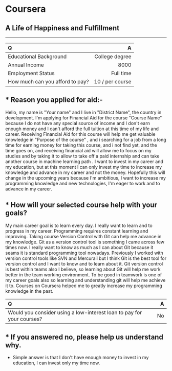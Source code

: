 # Coursera

## A Life of Happiness and Fulfillment ##
------------------------------------------------------------


| Q                                                                      			     |                A |
|:------------------------------------------------------------------------|------------------------:|
| Educational Background                                                  | College degree   |
| Annual Income                                                         	     | 8000                        |
| Employment Status                                                            | Full time                 |
| How much can you afford to pay?                                 | 10 / per course    |


## * Reason you applied for aid:- ##

Hello, my name is "Your name" and I live in "District Name", the country in development. I'm applying for Financial Aid for the course "Course Name" because I do not have any special source of income and I don't earn enough money and I can't afford the full tuition at this time of my life and career. Receiving Financial Aid for this course will help me get valuable knowledge in "Purpose of the course" , and i searching for a job from a long time for earning money for taking this course, and i not find yet, and the time goes on, and receiving financial aid will allow me to focus on my studies and by taking it to allow to take off a paid internship and can take another course in machine learning path . I want to invest in my career and my education, but at this moment I can only invest my time to increase my knowledge and advance in my career and not the money. Hopefully this will change in the upcoming years because I'm ambitious, I want to increase my programming knowledge and new technologies, I'm eager to work and to advance in my career.

## * How will your selected course help with your goals? ##

My main career goal is to learn every day. I really want to learn and to progress in my career. Programming requires constant learning and improving. Taking course Version Control with Git can help me advance in my knowledge. Git as a version control tool is something I came across few times now. I really want to know as much as I can about Git because it seams it is standard programming tool nowadays. Previously I worked with version control tools like SVN and Mercurail but I think Git is the best tool for version control and I want to know and to learn about it. Git version control is best within teams also I believe, so learning about Git will help me work better in the team working environment. To be good in teamwork is one of my career goals also so learning and understanding git will help me achieve it to. Courses on Coursera helped me to greatly increase my programming knowledge in the past.

| Q                                                                       									|                A |
|:-------------------------------------------------------------------------------------------------------|-------------:|
| Would you consider using a low-interest loan to pay for your courses?    | No            |


## * If you answered no, please help us understand why. ##

- Simple answer is that I don't have enough money to invest in my education, I can invest only my time now.
